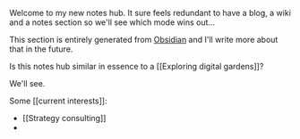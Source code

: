 Welcome to my new notes hub. It sure feels redundant to have a blog, a wiki and a notes section so we'll see which mode wins out...

This section is entirely generated from [Obsidian](https://obsidian.md/) and I'll write more about that in the future.

Is this notes hub similar in essence to a [[Exploring digital gardens]]?

We'll see.

Some [[current interests]]:

- [[Strategy consulting]]
- 

